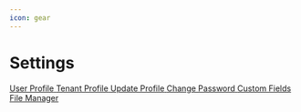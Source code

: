 ```yaml
---
icon: gear
---
```


# <i class="fa-regular fa-gear"></i> Settings

<div class="custom-card-container">
    <a href="./user-profile.md" class="custom-card">
        <i class="fa-regular fa-user-cog"></i>
        <span>User Profile</span>
    </a>
    <a href="./tenant-profile.md" class="custom-card">
        <i class="fa-regular fa-building"></i>
        <span>Tenant Profile</span>
    </a>
    <a href="./update-profile.md" class="custom-card">
        <i class="fa-regular fa-user-edit"></i>
        <span>Update Profile</span>
    </a>
    <a href="./change-password.md" class="custom-card">
        <i class="fa-regular fa-key"></i>
        <span>Change Password</span>
    </a>
    <a href="./custom-fields.md" class="custom-card">
        <i class="fa-regular fa-keyboard"></i>
        <span>Custom Fields</span>
    </a>
    <a href="./file-manager.md" class="custom-card">
        <i class="fa-regular fa-folder-open"></i>
        <span>File Manager</span>
    </a>
</div>
